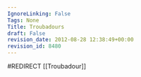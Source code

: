 ```yaml
---
IgnoreLinking: False
Tags: None
Title: Troubadours
draft: False
revision_date: 2012-08-28 12:38:49+00:00
revision_id: 8480
---
```


#REDIRECT [[Troubadour]]